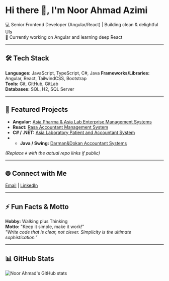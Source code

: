 # Hi there 👋, I'm Noor Ahmad Azimi

💻 Senior Frontend Developer (Angular/React) | Building clean & delightful UIs  
🌱 Currently working on Angular and learning deep React  

---

## 🛠 Tech Stack

**Languages:** JavaScript, TypeScript, C#, Java
**Frameworks/Libraries:** Angular, React, TailwindCSS, Bootstrap  
**Tools:** Git, GitHub, GitLab  
**Databases:** SQL, H2, SQL Server  

---

## 🚀 Featured Projects

- **Angular:** [Asia Pharma & Asia Lab Enterprise Management Systems](#)  
- **React:** [Rasa Accountant Management System](#)  
- **C# / .NET:** [Asia Laboratory Patient and Accountant System](#)
- - **Java / Swing:** [Darman&Dokan Accountant Systems](#)  

*(Replace `#` with the actual repo links if public)*

---

## 🌐 Connect with Me

[Email](mailto:noorahmadazime@gmail.com) | [LinkedIn](https://www.linkedin.com/in/noorahmadazim)  

---

## ⚡ Fun Facts & Motto

**Hobby:** Walking plus Thinking  
**Motto:** "Keep it simple, make it work!"  
*"Write code that is clear, not clever. Simplicity is the ultimate sophistication."*

---

## 📊 GitHub Stats

![Noor Ahmad's GitHub stats](https://github-readme-stats.vercel.app/api?username=noorahmadazimi&show_icons=true&theme=radical)
